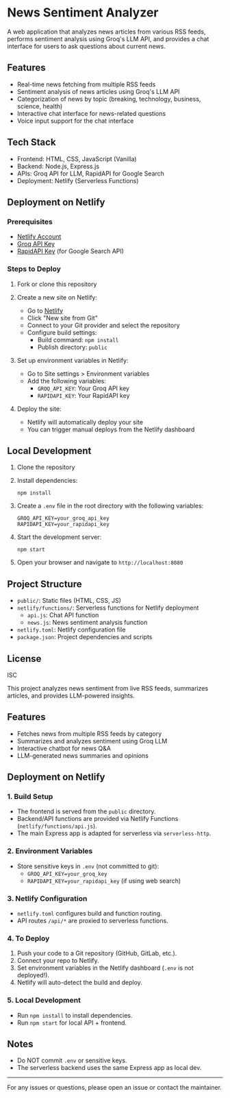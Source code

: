 # News Sentiment Analyzer

A web application that analyzes news articles from various RSS feeds, performs sentiment analysis using Groq's LLM API, and provides a chat interface for users to ask questions about current news.

## Features

- Real-time news fetching from multiple RSS feeds
- Sentiment analysis of news articles using Groq's LLM API
- Categorization of news by topic (breaking, technology, business, science, health)
- Interactive chat interface for news-related questions
- Voice input support for the chat interface

## Tech Stack

- Frontend: HTML, CSS, JavaScript (Vanilla)
- Backend: Node.js, Express.js
- APIs: Groq API for LLM, RapidAPI for Google Search
- Deployment: Netlify (Serverless Functions)

## Deployment on Netlify

### Prerequisites

- [Netlify Account](https://app.netlify.com/signup)
- [Groq API Key](https://console.groq.com)
- [RapidAPI Key](https://rapidapi.com) (for Google Search API)

### Steps to Deploy

1. Fork or clone this repository

2. Create a new site on Netlify:
   - Go to [Netlify](https://app.netlify.com)
   - Click "New site from Git"
   - Connect to your Git provider and select the repository
   - Configure build settings:
     - Build command: `npm install`
     - Publish directory: `public`

3. Set up environment variables in Netlify:
   - Go to Site settings > Environment variables
   - Add the following variables:
     - `GROQ_API_KEY`: Your Groq API key
     - `RAPIDAPI_KEY`: Your RapidAPI key

4. Deploy the site:
   - Netlify will automatically deploy your site
   - You can trigger manual deploys from the Netlify dashboard

## Local Development

1. Clone the repository

2. Install dependencies:
   ```
   npm install
   ```

3. Create a `.env` file in the root directory with the following variables:
   ```
   GROQ_API_KEY=your_groq_api_key
   RAPIDAPI_KEY=your_rapidapi_key
   ```

4. Start the development server:
   ```
   npm start
   ```

5. Open your browser and navigate to `http://localhost:8080`

## Project Structure

- `public/`: Static files (HTML, CSS, JS)
- `netlify/functions/`: Serverless functions for Netlify deployment
  - `api.js`: Chat API function
  - `news.js`: News sentiment analysis function
- `netlify.toml`: Netlify configuration file
- `package.json`: Project dependencies and scripts

## License

ISC

This project analyzes news sentiment from live RSS feeds, summarizes articles, and provides LLM-powered insights.

## Features
- Fetches news from multiple RSS feeds by category
- Summarizes and analyzes sentiment using Groq LLM
- Interactive chatbot for news Q&A
- LLM-generated news summaries and opinions

## Deployment on Netlify

### 1. Build Setup
- The frontend is served from the `public` directory.
- Backend/API functions are provided via Netlify Functions (`netlify/functions/api.js`).
- The main Express app is adapted for serverless via `serverless-http`.

### 2. Environment Variables
- Store sensitive keys in `.env` (not committed to git):
  - `GROQ_API_KEY=your_groq_key`
  - `RAPIDAPI_KEY=your_rapidapi_key` (if using web search)

### 3. Netlify Configuration
- `netlify.toml` configures build and function routing.
- API routes `/api/*` are proxied to serverless functions.

### 4. To Deploy
1. Push your code to a Git repository (GitHub, GitLab, etc.).
2. Connect your repo to Netlify.
3. Set environment variables in the Netlify dashboard (`.env` is not deployed!).
4. Netlify will auto-detect the build and deploy.

### 5. Local Development
- Run `npm install` to install dependencies.
- Run `npm start` for local API + frontend.

## Notes
- Do NOT commit `.env` or sensitive keys.
- The serverless backend uses the same Express app as local dev.

---

For any issues or questions, please open an issue or contact the maintainer.
